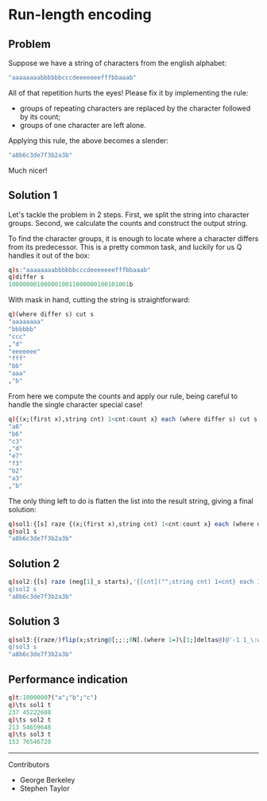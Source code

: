 # Run-length encoding

## Problem

Suppose we have a string of characters from the english alphabet:

```q
"aaaaaaaabbbbbbcccdeeeeeeefffbbaaab"
```

All of that repetition hurts the eyes! Please fix it by implementing the rule:

* groups of repeating characters are replaced by the character followed by its count;
* groups of one character are left alone.

Applying this rule, the above becomes a slender:

```q
"a8b6c3de7f3b2a3b"
```

Much nicer!

## Solution 1

Let's tackle the problem in 2 steps. First, we split the string into character groups. Second, we calculate the counts and construct the output string.

To find the character groups, it is enough to locate where a character differs from its predecessor. This is a pretty common task, and luckily for us Q handles it out of the box:

```q
q)s:"aaaaaaaabbbbbbcccdeeeeeeefffbbaaab"
q)differ s
1000000010000010011000000100101001b
```

With mask in hand, cutting the string is straightforward:

```q
q)(where differ s) cut s
"aaaaaaaa"
"bbbbbb"
"ccc"
,"d"
"eeeeeee"
"fff"
"bb"
"aaa"
,"b"
```

From here we compute the counts and apply our rule, being careful to handle the single character special case! 

```q
q){(x;(first x),string cnt) 1<cnt:count x} each (where differ s) cut s
"a8"
"b6"
"c3"
,"d"
"e7"
"f3"
"b2"
"a3"
,"b"
```

The only thing left to do is flatten the list into the result string, giving a final solution:

```q
q)sol1:{[s] raze {(x;(first x),string cnt) 1<cnt:count x} each (where differ s) cut s}
q)sol1 s
"a8b6c3de7f3b2a3b"
```

## Solution 2

```q
q)sol2:{[s] raze (neg[1]_s starts),'{[cnt]("";string cnt) 1<cnt} each 1_deltas starts:(where differ s),count s}
q)sol2 s
"a8b6c3de7f3b2a3b"
```

## Solution 3

```q
q)sol3:{(raze/)flip(x;string@[;;:;0N].(where 1=)\[1;]deltas@)@'-1 1_\:where differ x,"\n"}
q)sol3 s
"a8b6c3de7f3b2a3b"
```

## Performance indication

```q
q)t:1000000?("a";"b";"c")
q)\ts sol1 t
237 45222608
q)\ts sol2 t
213 54659648
q)\ts sol3 t
153 76546720
```

---

Contributors

* George Berkeley
* Stephen Taylor
